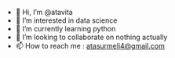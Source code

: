 - 👋 Hi, I’m @atavita
- 👀 I’m interested in data science
- 🌱 I’m currently learning python
- 💞️ I’m looking to collaborate on nothing actually
- 📫 How to reach me : atasurmeli4@gmail.com

<!---
atavita/atavita is a ✨ special ✨ repository because its `README.md` (this file) appears on your GitHub profile.
You can click the Preview link to take a look at your changes.
--->
